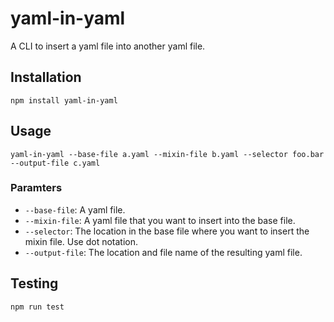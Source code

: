 # yaml-in-yaml

A CLI to insert a yaml file into another yaml file.

## Installation

```
npm install yaml-in-yaml
```

## Usage

```
yaml-in-yaml --base-file a.yaml --mixin-file b.yaml --selector foo.bar --output-file c.yaml
```

### Paramters

* `--base-file`: A yaml file.
* `--mixin-file`: A yaml file that you want to insert into the base file.
* `--selector`: The location in the base file where you want to insert the mixin file. Use dot notation.
* `--output-file`: The location and file name of the resulting yaml file.

## Testing

```
npm run test
```

